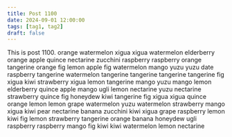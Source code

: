 ```yaml
---
title: Post 1100
date: 2024-09-01 12:00:00
tags: [tag1, tag2]
draft: false
---
```

This is post 1100.
orange
watermelon
xigua
xigua
watermelon
elderberry
orange
apple
quince
nectarine
zucchini
raspberry
raspberry
orange
tangerine
orange
fig
lemon
apple
fig
watermelon
mango
yuzu
yuzu
date
raspberry
tangerine
watermelon
tangerine
tangerine
tangerine
tangerine
fig
xigua
kiwi
strawberry
xigua
lemon
tangerine
mango
yuzu
mango
lemon
elderberry
quince
apple
mango
ugli
lemon
nectarine
yuzu
nectarine
strawberry
quince
fig
honeydew
kiwi
tangerine
fig
xigua
xigua
quince
orange
lemon
lemon
grape
watermelon
yuzu
watermelon
strawberry
mango
xigua
kiwi
pear
nectarine
banana
zucchini
kiwi
xigua
grape
raspberry
lemon
kiwi
fig
lemon
strawberry
tangerine
orange
banana
honeydew
ugli
raspberry
raspberry
mango
fig
kiwi
kiwi
watermelon
lemon
nectarine
